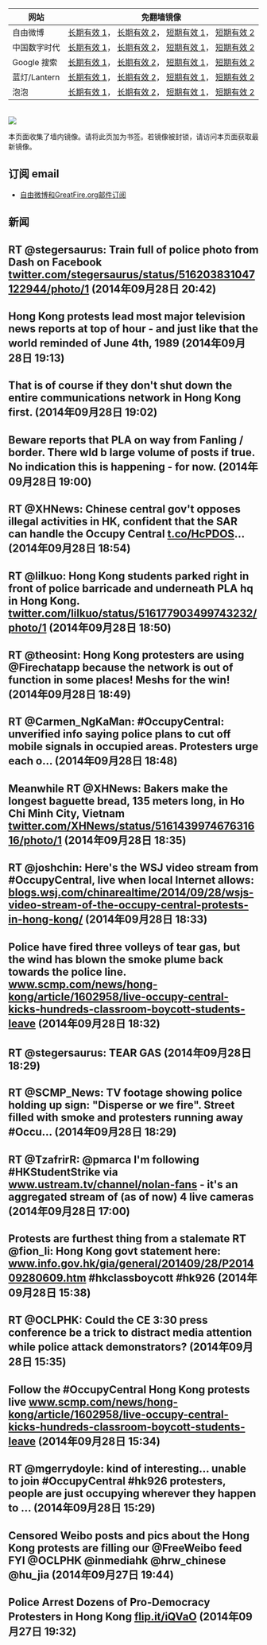 <table>
    <thead>
        <tr>
            <th>网站</th>
            <th>免翻墙镜像</th>
        </tr>
    </thead>
    <tbody>    
        <tr>
            <td>自由微博</td>
            <td>            
                <a href="https://edgecastcdn.net/00107ED/freeweibo/" target="_BLANK">长期有效 1</a>，            
                <a href="https://objects.dreamhost.com/freeweibo/index.html" target="_BLANK">长期有效 2</a>，            
                <a href="https://fw3.azurewebsites.net" target="_BLANK">短期有效 1</a>，            
                <a href="https://d1stdkq55ggsv7.cloudfront.net" target="_BLANK">短期有效 2</a>
            </td>
        </tr>    
        <tr>
            <td>中国数字时代</td>
            <td>            
                <a href="https://a248.e.akamai.net/f/1/1/1/dci.download.akamai.com/35985/159415/1/c/" target="_BLANK">长期有效 1</a>，            
                <a href="https://objects.dreamhost.com/cdt/index.html" target="_BLANK">长期有效 2</a>，            
                <a href="https://1ff2d.azurewebsites.net" target="_BLANK">短期有效 1</a>，            
                <a href="https://d29jekp4emy41a.cloudfront.net" target="_BLANK">短期有效 2</a>
            </td>
        </tr>    
        <tr>
            <td>Google 搜索</td>
            <td>            
                <a href="https://edgecastcdn.net/00107ED/g/" target="_BLANK">长期有效 1</a>，            
                <a href="https://objects.dreamhost.com/goo/index.html" target="_BLANK">长期有效 2</a>，            
                <a href="https://865ba.azurewebsites.net" target="_BLANK">短期有效 1</a>，            
                <a href="https://d3vv89cvqbrqlq.cloudfront.net" target="_BLANK">短期有效 2</a>
            </td>
        </tr>    
        <tr>
            <td>蓝灯/Lantern</td>
            <td>            
                <a href="https://a248.e.akamai.net/f/1/1/1/dci.download.akamai.com/35985/159415/1/l/" target="_BLANK">长期有效 1</a>，            
                <a href="https://objects.dreamhost.com/lantern/index.html" target="_BLANK">长期有效 2</a>，            
                <a href="https://c7511.azurewebsites.net" target="_BLANK">短期有效 1</a>，            
                <a href="https://dx1djqjpnvurw.cloudfront.net" target="_BLANK">短期有效 2</a>
            </td>
        </tr>    
        <tr>
            <td>泡泡</td>
            <td>            
                <a href="https://edgecastcdn.net/00107ED/paopao/" target="_BLANK">长期有效 1</a>，            
                <a href="https://objects.dreamhost.com/paopao/index.html" target="_BLANK">长期有效 2</a>，            
                <a href="https://paopao2.azurewebsites.net" target="_BLANK">短期有效 1</a>，            
                <a href="https://d19ysv8o6fv16v.cloudfront.net" target="_BLANK">短期有效 2</a>
            </td>
        </tr>
    </tbody>
</table>
<br/>
<img src="https://raw.githubusercontent.com/greatfire/z/master/logos.gif" />

本页面收集了墙内镜像。请将此页加为书签。若镜像被封锁，请访问本页面获取最新镜像。

## 订阅 email
* <a href="https://b.us7.list-manage.com/subscribe?u=854fca58782082e0cbdf204a0&id=c78949b93c">自由微博和GreatFire.org邮件订阅</a>
    
## 新闻
RT @stegersaurus: Train full of police photo from Dash on Facebook <a href="https://twitter.com/stegersaurus/status/516203831047122944/photo/1" target="_BLANK">twitter.com/stegersaurus/status/516203831047122944/photo/1</a> (2014年09月28日 20:42)
 ---
Hong Kong protests lead most major television news reports at top of hour - and just like that the world reminded of June 4th, 1989 (2014年09月28日 19:13)
 ---
That is of course if they don't shut down the entire communications network in Hong Kong first. (2014年09月28日 19:02)
 ---
Beware reports that PLA on way from Fanling / border. There wld b large volume of posts if true. No indication this is happening - for now. (2014年09月28日 19:00)
 ---
RT @XHNews: Chinese central gov't opposes illegal activities in HK, confident that the SAR can handle the Occupy Central <a href="http://t.co/HcPDOS" target="_BLANK">t.co/HcPDOS</a>… (2014年09月28日 18:54)
 ---
RT @lilkuo: Hong Kong students parked right in front of police barricade and underneath PLA hq in Hong Kong. <a href="https://twitter.com/lilkuo/status/516177903499743232/photo/1" target="_BLANK">twitter.com/lilkuo/status/516177903499743232/photo/1</a> (2014年09月28日 18:50)
 ---
RT @theosint: Hong Kong protesters are using @Firechatapp because the network is out of function in some places! Meshs for the win! (2014年09月28日 18:49)
 ---
RT @Carmen_NgKaMan: #OccupyCentral: unverified info saying police plans to cut off mobile signals in occupied areas. Protesters urge each o… (2014年09月28日 18:48)
 ---
Meanwhile RT @XHNews: Bakers make the longest baguette bread, 135 meters long, in Ho Chi Minh City, Vietnam <a href="https://twitter.com/XHNews/status/516143997467631616/photo/1" target="_BLANK">twitter.com/XHNews/status/516143997467631616/photo/1</a> (2014年09月28日 18:35)
 ---
RT @joshchin: Here's the WSJ video stream from #OccupyCentral, live when local Internet allows: <a href="http://blogs.wsj.com/chinarealtime/2014/09/28/wsjs-video-stream-of-the-occupy-central-protests-in-hong-kong/" target="_BLANK">blogs.wsj.com/chinarealtime/2014/09/28/wsjs-video-stream-of-the-occupy-central-protests-in-hong-kong/</a> (2014年09月28日 18:33)
 ---
Police have fired three volleys of tear gas, but the wind has blown the smoke plume back towards the police line.
<a href="http://www.scmp.com/news/hong-kong/article/1602958/live-occupy-central-kicks-hundreds-classroom-boycott-students-leave" target="_BLANK">www.scmp.com/news/hong-kong/article/1602958/live-occupy-central-kicks-hundreds-classroom-boycott-students-leave</a> (2014年09月28日 18:32)
 ---
RT @stegersaurus: TEAR GAS (2014年09月28日 18:29)
 ---
RT @SCMP_News: TV footage showing police holding up sign: "Disperse or we fire". Street filled with smoke and protesters running away #Occu… (2014年09月28日 18:29)
 ---
RT @TzafrirR: @pmarca I'm following #HKStudentStrike via <a href="http://www.ustream.tv/channel/nolan-fans" target="_BLANK">www.ustream.tv/channel/nolan-fans</a> - it's an aggregated stream of (as of now) 4 live cameras (2014年09月28日 17:00)
 ---
Protests are furthest thing from a stalemate RT @fion_li: Hong Kong govt statement here: <a href="http://www.info.gov.hk/gia/general/201409/28/P201409280609.htm" target="_BLANK">www.info.gov.hk/gia/general/201409/28/P201409280609.htm</a> #hkclassboycott #hk926 (2014年09月28日 15:38)
 ---
RT @OCLPHK: Could the CE 3:30 press conference be a trick to distract media attention while police attack demonstrators? (2014年09月28日 15:35)
 ---
Follow the #OccupyCentral Hong Kong protests live <a href="http://www.scmp.com/news/hong-kong/article/1602958/live-occupy-central-kicks-hundreds-classroom-boycott-students-leave" target="_BLANK">www.scmp.com/news/hong-kong/article/1602958/live-occupy-central-kicks-hundreds-classroom-boycott-students-leave</a> (2014年09月28日 15:34)
 ---
RT @mgerrydoyle: kind of interesting... unable to join #OccupyCentral #hk926 protesters, people are just occupying wherever they happen to … (2014年09月28日 15:29)
 ---
Censored Weibo posts and pics about the Hong Kong protests are filling our @FreeWeibo feed FYI @OCLPHK @inmediahk @hrw_chinese @hu_jia (2014年09月27日 19:44)
 ---
Police Arrest Dozens of Pro-Democracy Protesters in Hong Kong <a href="http://flip.it/iQVaO" target="_BLANK">flip.it/iQVaO</a> (2014年09月27日 19:32)
 ---
